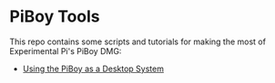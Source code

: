 # PiBoy Tools

This repo contains some scripts and tutorials for making the most of Experimental Pi's PiBoy DMG:

- [Using the PiBoy as a Desktop System](desktop/README.md)